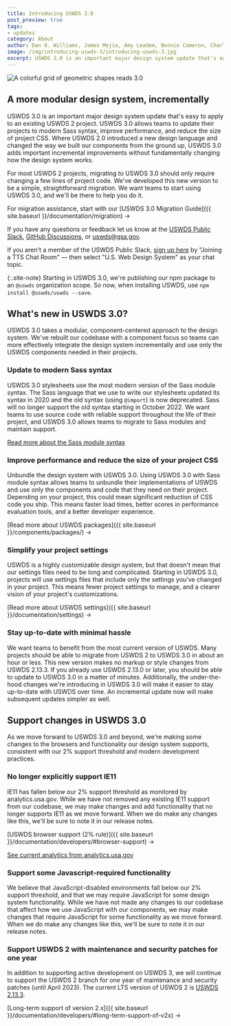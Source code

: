 ```yaml
---
title: Introducing USWDS 3.0
post_preview: true
tags:
- updates
category: About
author: Dan O. Williams, James Mejia, Amy Leadem, Bonnie Cameron, Charlie Mahoney
image: /img/introducing-uswds-3/introducing-uswds-3.jpg
excerpt: USWDS 3.0 is an important major design system update that's easy to apply to an existing USWDS 2 project. USWDS 3.0 allows teams to update their projects to modern Sass syntax, improve performance, and reduce the size of project CSS.
---
```


<img src="{{ site.baseurl }}/img/introducing-uswds-3/introducing-uswds-3.jpg" alt="A colorful grid of geometric shapes reads 3.0" class="width-full tablet:width-tablet-lg maxw-full tablet:maxw-tablet-lg">

## A more modular design system, incrementally

USWDS 3.0 is an important major design system update that's easy to apply to an existing USWDS 2 project. USWDS 3.0 allows teams to update their projects to modern Sass syntax, improve performance, and reduce the size of project CSS. Where USWDS 2.0 introduced a new design language and changed the way we built our components from the ground up, USWDS 3.0 adds important incremental improvements without fundamentally changing how the design system works.

For most USWDS 2 projects, migrating to USWDS 3.0 should only require changing  a few lines of project code. We've developed this new version to be a simple, straightforward migration. We want teams to start using USWDS 3.0, and we'll be there to help you do it.

For migration assistance, start with our [USWDS 3.0 Migration Guide]({{ site.baseurl }}/documentation/migration) →

If you have any questions or feedback let us know at the [USWDS Public Slack](https://gsa-tts.slack.com/archives/uswds-public), [GitHub Discussions](https://github.com/uswds/uswds/discussions), or [uswds@gsa.gov](mailto:uswds@gsa.gov).

If you aren't a member of the USWDS Public Slack, [sign up here](https://chat.18f.gov/) by "Joining a TTS Chat Room" — then select "U.S. Web Design System" as your chat topic.

{:.site-note}
Starting in USWDS 3.0, we're publishing our npm package to an `@uswds` organization scope. So now, when installing USWDS, use `npm install @uswds/uswds --save`.

## What's new in USWDS 3.0?
USWDS 3.0 takes a modular, component-centered approach to the design system. We've rebuilt our codebase with a component focus so teams can more effectively integrate the design system incrementally and use only the USWDS components needed in their projects.

### Update to modern Sass syntax

USWDS 3.0 stylesheets use the most modern version of the Sass module syntax. The Sass language that we use to write our stylesheets updated its syntax in 2020 and the old syntax (using `@import`) is now deprecated. Sass will no longer support the old syntax starting in October 2022. We want teams to use source code with reliable support throughout the life of their project, and USWDS 3.0 allows teams to migrate to Sass modules and maintain support.

[Read more about the Sass module syntax](https://sass-lang.com/blog/the-module-system-is-launched)

### Improve performance and reduce the size of your project CSS

Unbundle the design system with USWDS 3.0. Using USWDS 3.0 with Sass module syntax allows teams to unbundle their implementations of USWDS and use only the components and code that they need on their project. Depending on your project, this could mean significant reduction of CSS code you ship. This means faster load times, better scores in performance evaluation tools, and a better developer experience.

[Read more about USWDS packages]({{ site.baseurl }}/components/packages/) →

### Simplify your project settings

USWDS is a highly customizable design system, but that doesn't mean that our settings files need to be long and complicated. Starting in USWDS 3.0, projects will use settings files that include only the settings you've changed in your project. This means fewer project settings to manage, and a clearer vision of your project's customizations.

[Read more about USWDS settings]({{ site.baseurl }}/documentation/settings) →

### Stay up-to-date with minimal hassle

We want teams to benefit from the most current version of USWDS. Many projects should be able to migrate from USWDS 2 to USWDS 3.0 in about an hour or less. This new version makes no markup or style changes from USWDS 2.13.3. If you already use USWDS 2.13.0 or later, you should be able to update to USWDS 3.0 in a matter of minutes. Additionally, the under-the-hood changes we're introducing in USWDS 3.0 will make it easier to stay up-to-date with USWDS over time. An incremental update now will make subsequent updates simpler as well.

## Support changes in USWDS 3.0

As we move forward to USWDS 3.0 and beyond, we're making some changes to the browsers and functionality our design system supports, consistent with our 2% support threshold and modern development practices.

### No longer explicitly support IE11

IE11 has fallen below our 2% support threshold as monitored by analytics.usa.gov. While we have not removed any existing IE11 support from our codebase, we may make changes and add functionality that no longer supports IE11 as we move forward. When we do make any changes like this, we'll be sure to note it in our release notes.

[USWDS browser support (2% rule)]({{ site.baseurl }}/documentation/developers/#browser-support) →

[See current analytics from analytics.usa.gov](https://analytics.usa.gov/)

### Support some Javascript-required functionality

We believe that JavaScript-disabled environments fall below our 2% support threshold, and that we may require JavaScript for some design system functionality. While we have not made any changes to our codebase that affect how we use JavaScript with our components, we may make changes that require JavaScript for some functionality as we move forward. When we do make any changes like this, we'll be sure to note it in our release notes.

### Support USWDS 2 with maintenance and security patches for one year

In addition to supporting active development on USWDS 3, we will continue to support the USWDS 2 branch for one year of maintenance and security patches (until April 2023). The current LTS version of USWDS 2 is [USWDS 2.13.3](https://github.com/uswds/uswds/releases/tag/v2.13.3).

[Long-term support of version 2.x]({{ site.baseurl }}/documentation/developers/#long-term-support-of-v2x) →
